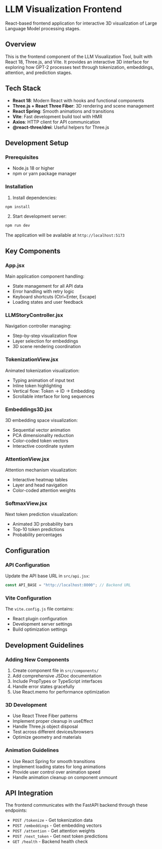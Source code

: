 # LLM Visualization Frontend

React-based frontend application for interactive 3D visualization of Large Language Model processing stages.

## Overview

This is the frontend component of the LLM Visualization Tool, built with React 18, Three.js, and Vite. It provides an interactive 3D interface for exploring how GPT-2 processes text through tokenization, embeddings, attention, and prediction stages.

## Tech Stack

- **React 18**: Modern React with hooks and functional components
- **Three.js + React Three Fiber**: 3D rendering and scene management
- **React Spring**: Smooth animations and transitions
- **Vite**: Fast development build tool with HMR
- **Axios**: HTTP client for API communication
- **@react-three/drei**: Useful helpers for Three.js


## Development Setup

### Prerequisites
- Node.js 18 or higher
- npm or yarn package manager

### Installation

1. Install dependencies:
```bash
npm install
```

2. Start development server:
```bash
npm run dev
```

The application will be available at `http://localhost:5173`

## Key Components

### App.jsx
Main application component handling:
- State management for all API data
- Error handling with retry logic
- Keyboard shortcuts (Ctrl+Enter, Escape)
- Loading states and user feedback

### LLMStoryController.jsx
Navigation controller managing:
- Step-by-step visualization flow
- Layer selection for embeddings
- 3D scene rendering coordination

### TokenizationView.jsx
Animated tokenization visualization:
- Typing animation of input text
- Inline token highlighting
- Vertical flow: Token → ID → Embedding
- Scrollable interface for long sequences

### Embeddings3D.jsx
3D embedding space visualization:
- Sequential vector animation
- PCA dimensionality reduction
- Color-coded token vectors
- Interactive coordinate system

### AttentionView.jsx
Attention mechanism visualization:
- Interactive heatmap tables
- Layer and head navigation
- Color-coded attention weights

### SoftmaxView.jsx
Next token prediction visualization:
- Animated 3D probability bars
- Top-10 token predictions
- Probability percentages

## Configuration

### API Configuration
Update the API base URL in `src/api.jsx`:
```javascript
const API_BASE = "http://localhost:8000"; // Backend URL
```

### Vite Configuration
The `vite.config.js` file contains:
- React plugin configuration
- Development server settings
- Build optimization settings

## Development Guidelines

### Adding New Components
1. Create component file in `src/components/`
2. Add comprehensive JSDoc documentation
3. Include PropTypes or TypeScript interfaces
4. Handle error states gracefully
5. Use React.memo for performance optimization

### 3D Development
- Use React Three Fiber patterns
- Implement proper cleanup in useEffect
- Handle Three.js object disposal
- Test across different devices/browsers
- Optimize geometry and materials

### Animation Guidelines
- Use React Spring for smooth transitions
- Implement loading states for long animations
- Provide user control over animation speed
- Handle animation cleanup on component unmount

## API Integration

The frontend communicates with the FastAPI backend through these endpoints:

- `POST /tokenize` - Get tokenization data
- `POST /embeddings` - Get embedding vectors
- `POST /attention` - Get attention weights
- `POST /next_token` - Get next token predictions
- `GET /health` - Backend health check


